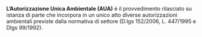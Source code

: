 **L’Autorizzazione Unica Ambientale (AUA)** è il provvedimento rilasciato su istanza di parte che incorpora in un unico atto diverse autorizzazioni ambientali previste dalla normativa di settore (D.lgs 152/2006, L. 447/1995 e Dlgs 99/1992). 
